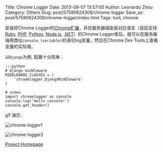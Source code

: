 Title: Chrome Logger
Date: 2013-08-07 13:57:00
Author: Leonardo Zhou
Category: Others
Slug: post/57590624308/chrome-logger
Save_as: post/57590624308/chrome-logger/index.html
Tags: tool, chrome

安装好Chrome Logger的[Chrome扩展][]，并在服务器端安装对应语言（目前支持[Ruby][], [PHP][], [Python][], [Node.js][], [.NET][]）的Chrome Logger库后，就可以在服务器端用类似`console.(variable)`的语句log变量，然后在Chrome Dev Tools上查看变量的实际值。


以`Django`为例, 配置十分简单：

    :::python
    # django middleware
    MIDDLEWARE_CLASSES = (
        'chromelogger.DjangoMiddleware'
    )

    # views
    import chromelogger as console
    console.log('Hello console!')
    console.get_header()



gif 演示:

![chrome-logger1][]

![chrome-logger2][]

[Project Homepage][]


  [Chrome扩展]: https://chrome.google.com/webstore/detail/chromephp/noaneddfkdjfnfdakjjmocngnfkfehhd
  [Ruby]: http://github.com/cookrn/chrome_logger
  [PHP]: http://github.com/ccampbell/chromephp
  [Python]: http://github.com/ccampbell/chromelogger-python
  [Node.js]: http://github.com/yannickcr/node-chromelogger
  [.NET]: http://github.com/ChrisMissal/chromelogger
  [chrome-logger1]: http://ww4.sinaimg.cn/large/6c3391c1gw1eef8b0wyixg20hq06vkcf.gif
  [chrome-logger2]: http://ww3.sinaimg.cn/large/6c3391c1gw1eef8bi0n3bg2076055mz3.gif
  [Project Homepage]: http://craig.is/writing/chrome-logger/
